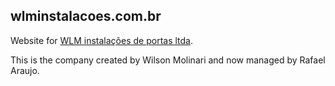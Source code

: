 wlminstalacoes.com.br
---------------------

Website for [WLM instalações de portas ltda](http://wlminstalacoes.com.br).

This is the company created by Wilson Molinari and now managed by Rafael
Araujo.
